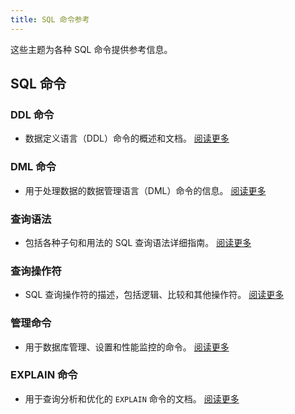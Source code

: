 ```yaml
---
title: SQL 命令参考
---
```


这些主题为各种 SQL 命令提供参考信息。

## SQL 命令

### DDL 命令

- 数据定义语言（DDL）命令的概述和文档。
  [阅读更多](./00-ddl/index.md)

### DML 命令

- 用于处理数据的数据管理语言（DML）命令的信息。
  [阅读更多](./10-dml/index.md)

### 查询语法

- 包括各种子句和用法的 SQL 查询语法详细指南。
  [阅读更多](./20-query-syntax/index.md)

### 查询操作符

- SQL 查询操作符的描述，包括逻辑、比较和其他操作符。
  [阅读更多](./30-query-operators/index.md)

### 管理命令

- 用于数据库管理、设置和性能监控的命令。
  [阅读更多](50-administration-cmds/index.md)

### EXPLAIN 命令

- 用于查询分析和优化的 `EXPLAIN` 命令的文档。
  [阅读更多](40-explain-cmds/index.md)
